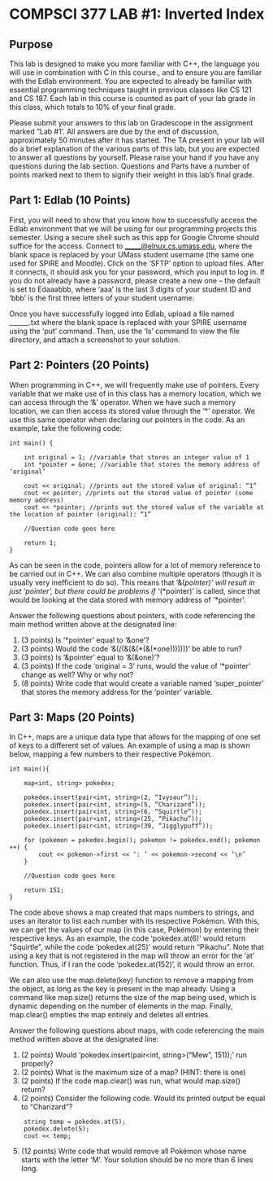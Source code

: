 # COMPSCI 377 LAB #1: Inverted Index

## Purpose
This lab is designed to make you more familiar with C++, the language you will use in combination with C in this course., and to ensure you are familiar with the Edlab environment. You are expected to already be familiar with essential programming techniques taught in previous classes like CS 121 and CS 187. Each lab in this course is counted as part of your lab grade in this class, which totals to 10% of your final grade.

Please submit your answers to this lab on Gradescope in the assignment marked “Lab #1’. All answers are due by the end of discussion, approximately 50 minutes after it has started. The TA present in your lab will do a brief explanation of the various parts of this lab, but you are expected to answer all questions by yourself. Please raise your hand if you have any questions during the lab section. Questions and Parts have a number of points marked next to them to signify their weight in this lab’s final grade.

## Part 1: Edlab (10 Points)
First, you will need to show that you know how to successfully access the Edlab environment that we will be using for our programming projects this semester. Using a secure shell such as this app for Google Chrome should suffice for the access. Connect to _____@elnux.cs.umass.edu, where the blank space is replaced by your UMass student username (the same one used for SPIRE and Moodle). Click on the ‘SFTP’ option to upload files. After it connects, it should ask you for your password, which you input to log in. If you do not already have a password, please create a new one – the default is set to Edaaabbb, where ‘aaa’ is the last 3 digits of your student ID and ‘bbb’ is the first three letters of your student username.

Once you have successfully logged into Edlab, upload a file named ______.txt where the blank space is replaced with your SPIRE username using the ‘put’ command. Then, use the ‘ls’ command to view the file directory, and attach a screenshot to your solution.

## Part 2: Pointers (20 Points)
When programming in C++, we will frequently make use of pointers. Every variable that we make use of in this class has a memory location, which we can access through the ‘&’ operator. When we have such a memory location, we can then access its stored value through the ‘*’ operator. We use this same operator when declaring our pointers in the code. As an example, take the following code:

```
int main() {

	int original = 1; //variable that stores an integer value of 1
	int *pointer = &one; //variable that stores the memory address of ‘original’

	cout << original; //prints out the stored value of original: “1”
	cout << pointer; //prints out the stored value of pointer (some memory address)
	cout << *pointer; //prints out the stored value of the variable at the location of pointer (original): “1”

	//Question code goes here

	return 1;
}
```

As can be seen in the code, pointers allow for a lot of memory reference to be carried out in C++. We can also combine multiple operators (though it is usually very inefficient to do so). This means that ‘&(*pointer)’ will result in just ‘pointer’, but there could be problems if ‘*(*pointer)’ is called, since that would be looking at the data stored with memory address of ‘*pointer’.

Answer the following questions about pointers, with code referencing the main method written above at the designated line:
1. (3 points) Is ‘*pointer’ equal to ‘&one’?
1. (3 points) Would the code ‘&(*(*(&(&(*(&(*one)))))))’ be able to run?
1. (3 points) Is ‘&pointer’ equal to ‘&(&one)’?
1. (3 points) If the code ‘original = 3’ runs, would the value of ‘*pointer’ change as well? Why or why not?
1. (8 points) Write code that would create a variable named ‘super_pointer’ that stores the memory address for the ‘pointer’ variable.

## Part 3: Maps (20 Points)
In C++, maps are a unique data type that allows for the mapping of one set of keys to a different set of values. An example of using a map is shown below, mapping a few numbers to their respective Pokémon.

```
int main(){

	map<int, string> pokedex;

	pokedex.insert(pair<int, string>(2, “Ivysaur”));
	pokedex.insert(pair<int, string>(5, “Charizard”));
	pokedex.insert(pair<int, string>(6, “Squirtle”));
	pokedex.insert(pair<int, string>(25, “Pikachu”));
	pokedex.insert(pair<int, string>(39, “Jigglypuff”));

	for (pokemon = pokedex.begin(); pokemon != pokedex.end(); pokemon ++) {
		cout << pokemon->first << ‘: ‘ << pokemon->second << ‘\n’
	}

	//Question code goes here

	return 151;
}

```


The code above shows a map created that maps numbers to strings, and uses an iterator to list each number with its respective Pokémon. With this, we can get the values of our map (in this case, Pokémon) by entering their respective keys. As an example, the code ‘pokedex.at(6)’ would return “Squirtle”, while the code ‘pokedex.at(25)’ would return “Pikachu”. Note that using a key that is not registered in the map will throw an error for the ‘at’ function. Thus, if I ran the code ‘pokedex.at(152)’, it would throw an error.

We can also use the map.delete(key) function to remove a mapping from the object, as long as the key is present in the map already. Using a command like map.size() returns the size of the map being used, which is dynamic depending on the number of elements in the map. Finally, map.clear() empties the map entirely and deletes all entries.

Answer the following questions about maps, with code referencing the main method written above at the designated line:
1. (2 points) Would ‘pokedex.insert(pair<int, string>(“Mew”, 151));’ run properly?
1. (2 points) What is the maximum size of a map? (HINT: there is one)
1. (2 points) If the code map.clear() was run, what would map.size() return?
1. (2 points) Consider the following code. Would its printed output be equal to “Charizard”? 
```
	string temp = pokedex.at(5);
	pokedex.delete(5);
	cout << temp;
```
5. (12 points) Write code that would remove all Pokémon whose name starts with the letter ‘M’. Your solution should be no more than 6 lines long.
